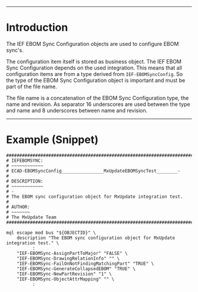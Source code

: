 


---


# Introduction #
The IEF EBOM Sync Configuration objects are used to configure EBOM sync's.

The configuration item itself is stored as business object. The IEF EBOM Sync
Configuration depends on the used integration. This means that all
configuration items are from a type derived from `IEF-EBOMSyncConfig`.
So the type of the EBOM Sync Configuration object is important and must be part
of the file name.

The file name is a concatenation of the EBOM Sync Configuration type, the name
and revision. As separator 16 underscores are used between the type and name and
8 underscores between name and revision.



---


# Example (Snippet) #
```
################################################################################
# IEFEBOMSYNC:
# ~~~~~~~~~~~~
# ECAD-EBOMSyncConfig________________MxUpdateEBOMSyncTest________-
#
# DESCRIPTION:
# ~~~~~~~~~~~~
# -
# The EBOM sync configuration object for MxUpdate integration test.
#
# AUTHOR:
# ~~~~~~~
# The MxUpdate Team
################################################################################

mql escape mod bus "${OBJECTID}" \
    description "The EBOM sync configuration object for MxUpdate integration test." \
          :
    "IEF-EBOMSync-AssignPartToMajor" "FALSE" \
    "IEF-EBOMSync-DrawingRelationInfo" "" \
    "IEF-EBOMSync-FailOnNotFindingMatchingPart" "TRUE" \
    "IEF-EBOMSync-GenerateCollapsedEBOM" "TRUE" \
    "IEF-EBOMSync-NewPartRevision" "1" \
    "IEF-EBOMSync-ObjectAttrMapping" "" \
          :
```
